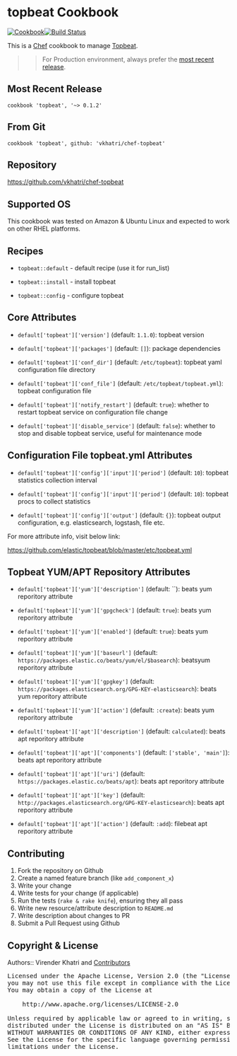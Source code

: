 topbeat Cookbook
================

[![Cookbook](http://img.shields.io/badge/cookbook-v0.1.2-green.svg)](https://github.com/vkhatri/chef-topbeat)[![Build Status](https://travis-ci.org/vkhatri/chef-topbeat.svg?branch=master)](https://travis-ci.org/vkhatri/chef-topbeat)

This is a [Chef] cookbook to manage [Topbeat].


>> For Production environment, always prefer the [most recent release](https://supermarket.chef.io/cookbooks/topbeat).


## Most Recent Release

```
cookbook 'topbeat', '~> 0.1.2'
```

## From Git

```
cookbook 'topbeat', github: 'vkhatri/chef-topbeat'
```

## Repository

https://github.com/vkhatri/chef-topbeat


## Supported OS

This cookbook was tested on Amazon & Ubuntu Linux and expected to work on other RHEL platforms.


## Recipes

- `topbeat::default` - default recipe (use it for run_list)

- `topbeat::install` - install topbeat

- `topbeat::config` - configure topbeat


## Core Attributes


* `default['topbeat']['version']` (default: `1.1.0`): topbeat version

* `default['topbeat']['packages']` (default: `[]`): package dependencies

* `default['topbeat']['conf_dir']` (default: `/etc/topbeat`): topbeat yaml configuration file directory

* `default['topbeat']['conf_file']` (default: `/etc/topbeat/topbeat.yml`): topbeat configuration file

* `default['topbeat']['notify_restart']` (default: `true`): whether to restart topbeat service on configuration file change

* `default['topbeat']['disable_service']` (default: `false`): whether to stop and disable topbeat service, useful for maintenance mode


## Configuration File topbeat.yml Attributes

* `default['topbeat']['config']['input']['period']` (default: `10`): topbeat statistics collection interval

* `default['topbeat']['config']['input']['period']` (default: `10`): topbeat procs to collect statistics

* `default['topbeat']['config']['output']` (default: `{}`): topbeat output configuration, e.g. elasticsearch, logstash, file etc.

For more attribute info, visit below link:

https://github.com/elastic/topbeat/blob/master/etc/topbeat.yml


## Topbeat YUM/APT Repository Attributes

* `default['topbeat']['yum']['description']` (default: ``): beats yum reporitory attribute

* `default['topbeat']['yum']['gpgcheck']` (default: `true`): beats yum reporitory attribute

* `default['topbeat']['yum']['enabled']` (default: `true`): beats yum reporitory attribute

* `default['topbeat']['yum']['baseurl']` (default: `https://packages.elastic.co/beats/yum/el/$basearch`): beatsyum reporitory attribute

* `default['topbeat']['yum']['gpgkey']` (default: `https://packages.elasticsearch.org/GPG-KEY-elasticsearch`): beats yum reporitory attribute

* `default['topbeat']['yum']['action']` (default: `:create`): beats yum reporitory attribute


* `default['topbeat']['apt']['description']` (default: `calculated`): beats apt reporitory attribute

* `default['topbeat']['apt']['components']` (default: `['stable', 'main']`): beats apt reporitory attribute

* `default['topbeat']['apt']['uri']` (default: `https://packages.elastic.co/beats/apt`): beats apt reporitory attribute

* `default['topbeat']['apt']['key']` (default: `http://packages.elasticsearch.org/GPG-KEY-elasticsearch`): beats apt reporitory attribute

* `default['topbeat']['apt']['action']` (default: `:add`): filebeat apt reporitory attribute


## Contributing

1. Fork the repository on Github
2. Create a named feature branch (like `add_component_x`)
3. Write your change
4. Write tests for your change (if applicable)
5. Run the tests (`rake & rake knife`), ensuring they all pass
6. Write new resource/attribute description to `README.md`
7. Write description about changes to PR
8. Submit a Pull Request using Github


## Copyright & License

Authors:: Virender Khatri and [Contributors]

<pre>
Licensed under the Apache License, Version 2.0 (the "License");
you may not use this file except in compliance with the License.
You may obtain a copy of the License at

    http://www.apache.org/licenses/LICENSE-2.0

Unless required by applicable law or agreed to in writing, software
distributed under the License is distributed on an "AS IS" BASIS,
WITHOUT WARRANTIES OR CONDITIONS OF ANY KIND, either express or implied.
See the License for the specific language governing permissions and
limitations under the License.
</pre>


[Chef]: https://www.chef.io/
[Topbeat]: https://www.elastic.co/downloads/beats/topbeat
[Contributors]: https://github.com/vkhatri/chef-topbeat/graphs/contributors
